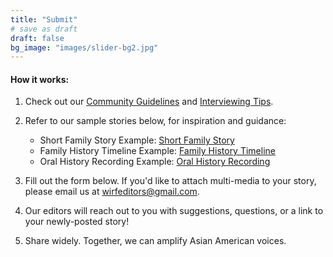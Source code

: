 ```yaml
---
title: "Submit"
# save as draft
draft: false
bg_image: "images/slider-bg2.jpg"
---
```


#### How it works: 

1. Check out our [Community Guidelines](/guidelines/) and [Interviewing Tips](https://drive.google.com/drive/folders/1_zsm2GjuAIxTC6U1I2bYiNB3BIS_7TZj).

2. Refer to our sample stories below, for inspiration and guidance:
   * Short Family Story Example: [Short Family Story](https://www.whereimreallyfrom.com/read/pink_boxes_20201119/)
   * Family History Timeline Example: [Family History Timeline](https://www.whereimreallyfrom.com/read/family_history_timeline_20201010/)
   * Oral History Recording Example: [Oral History Recording](https://www.whereimreallyfrom.com/read/rz_lao_lao_20201105/)

3. Fill out the form below. If you'd like to attach multi-media to your story, please email us at [wirfeditors@gmail.com](mailto:wirfeditors@gmail.com).

4. Our editors will reach out to you with suggestions, questions, or a link to your newly-posted story!

5. Share widely. Together, we can amplify Asian American voices.